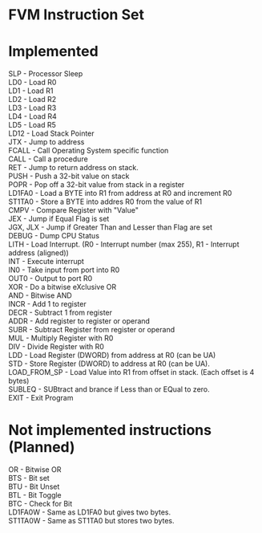 FVM Instruction Set
===
<h1>Implemented</h1>
SLP - Processor Sleep<br>
LD0 - Load R0<br>
LD1 - Load R1<br>
LD2 - Load R2 <br>
LD3 - Load R3 <br>
LD4 - Load R4 <br>
LD5 - Load R5 <br>
LD12 - Load Stack Pointer <br>
JTX - Jump to address <br>
FCALL - Call Operating System specific function<br>
CALL - Call a procedure<br>
RET - Jump to return address on stack.<br>
PUSH - Push a 32-bit value on stack <br>
POPR - Pop off a 32-bit value from stack in a register<br>
LD1FA0 - Load a BYTE into R1 from address at R0 and increment R0<br>
ST1TA0 - Store a BYTE into addres R0 from the value of R1<br>
CMPV - Compare Register with "Value"<br>
JEX - Jump if Equal Flag is set<br>
JGX, JLX - Jump if Greater Than and Lesser than Flag are set<br>
DEBUG - Dump CPU Status <br>
LITH - Load Interrupt. (R0 - Interrupt number (max 255), R1 - Interrupt address (aligned))<br>
INT - Execute interrupt <br>
IN0 - Take input from port into R0<br>
OUT0 - Output to port R0<br>
XOR - Do a bitwise eXclusive OR <br>
AND - Bitwise AND <br>
INCR - Add 1 to register <br>
DECR - Subtract 1 from register <br>
ADDR - Add register to register or operand <br>
SUBR - Subtract Register from register or operand <br>
MUL - Multiply Register with R0<br>
DIV - Divide Register with R0<br>
LDD - Load Register (DWORD) from address at R0 (can be UA)<br>
STD - Store Register (DWORD) to address at R0 (can be UA).<br>
LOAD_FROM_SP - Load Value into R1 from offset in stack. (Each offset is 4 bytes) <br>
SUBLEQ - SUBtract and brance if Less than or EQual to zero. <br>
EXIT - Exit Program <br>
<h1>Not implemented instructions (Planned)</h1>
OR - Bitwise OR <br>
BTS - Bit set <br>
BTU - Bit Unset <br>
BTL - Bit Toggle <br>
BTC - Check for Bit <br>
LD1FA0W - Same as LD1FA0 but gives two bytes. <br>
ST1TA0W - Same as ST1TA0 but stores two bytes. <br>

